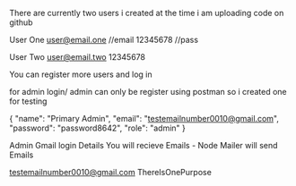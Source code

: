 There are currently two users i created at the time i am uploading code on github 

User One 
user@email.one  //email
12345678        //pass

User Two
user@email.two
12345678

You can register more users and log in 


for admin login/ admin can only be register using postman so i created one for testing 

{
  "name": "Primary Admin",
  "email": "testemailnumber0010@gmail.com",
  "password": "password8642",
  "role": "admin"
}

Admin Gmail login Details You will recieve Emails - Node Mailer will send Emails 

testemailnumber0010@gmail.com
ThereIsOnePurpose


